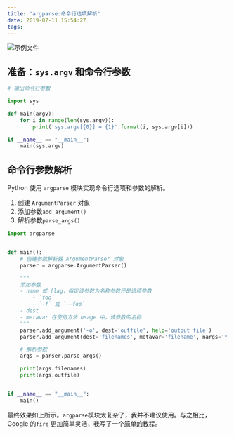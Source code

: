 ```yaml
---
title: 'argparse:命令行选项解析'
date: 2019-07-11 15:54:27
tags:
---
```


![示例文件](https://s2.ax1x.com/2019/07/11/Z27pAP.png)


## 准备：`sys.argv` 和命令行参数

```python
# 输出命令行参数

import sys

def main(argv):
    for i in range(len(sys.argv)):
        print('sys.argv[{0}] = {1}'.format(i, sys.argv[i]))

if __name__ == "__main__":
    main(sys.argv)
```

## 命令行参数解析

Python 使用 `argparse` 模块实现命令行选项和参数的解析。

1. 创建 `ArgumentParser` 对象
2. 添加参数`add_argument()`
3. 解析参数`parse_args()`

```python
import argparse


def main():
    # 创建参数解析器 ArgumentParser 对象
    parser = argparse.ArgumentParser()

    """
    添加参数
    - name 或 flag，指定该参数为名称参数还是选项参数
        - `foo`
        - `-f` 或 `--foo`
    - dest 
    - metavar 在使用方法 usage 中，该参数的名称
    """
    parser.add_argument('-o', dest='outfile', help='output file')
    parser.add_argument(dest='filenames', metavar='filename', nargs='*')

    # 解析参数
    args = parser.parse_args()

    print(args.filenames)
    print(args.outfile)


if __name__ == "__main__":
    main()
```

最终效果如上所示。`argparse`模块太复杂了，我并不建议使用。与之相比，Google 的`fire` 更加简单灵活，我写了一个[简单的教程](https://guanhua.ml/2019/06/17/fire%E5%B0%8F%E7%BB%93/)。
